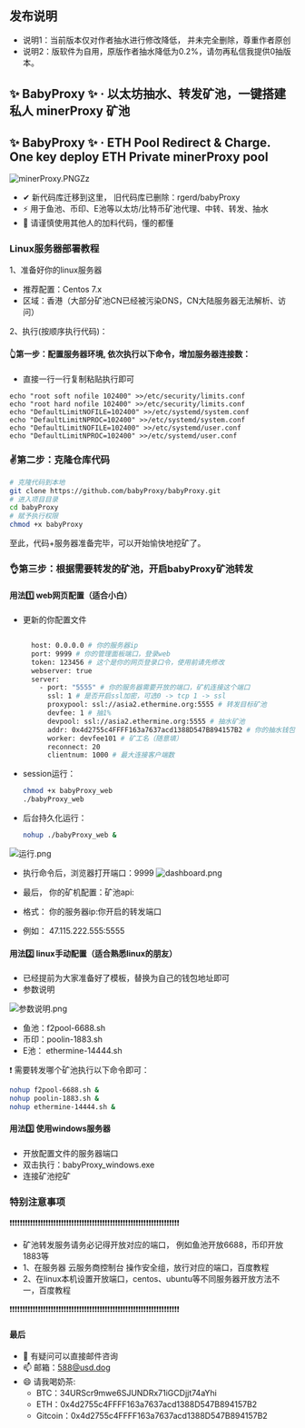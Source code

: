## 发布说明
- 说明1：当前版本仅对作者抽水进行修改降低， 并未完全删除，尊重作者原创
- 说明2：版软件为自用，原版作者抽水降低为0.2%，请勿再私信我提供0抽版本。

## ✨  BabyProxy ✨  · 以太坊抽水、转发矿池，一键搭建私人 minerProxy 矿池
## ✨  BabyProxy ✨  · ETH Pool Redirect & Charge. One key deploy ETH Private minerProxy pool

![minerProxy.PNGZz](https://bcn.135editor.com/files/users/1169/11697638/202203/Og7B9gZC_M93k.jpg "参数说明.jpg" )

- ✔ 新代码库迁移到这里， 旧代码库已删除：rgerd/babyProxy
- ⚡ 用于鱼池、币印、E池等以太坊/比特币矿池代理、中转、转发、抽水
- 🔭 请谨慎使用其他人的加料代码，懂的都懂

### Linux服务器部署教程

1、准备好你的linux服务器
- 推荐配置：Centos 7.x
- 区域：香港（大部分矿池CN已经被污染DNS，CN大陆服务器无法解析、访问）

2、执行(按顺序执行代码)：

#### 👆第一步：配置服务器环境, 依次执行以下命令，增加服务器连接数：
- 直接一行一行复制粘贴执行即可
```nashorn js
echo "root soft nofile 102400" >>/etc/security/limits.conf
echo "root hard nofile 102400" >>/etc/security/limits.conf
echo "DefaultLimitNOFILE=102400" >>/etc/systemd/system.conf
echo "DefaultLimitNPROC=102400" >>/etc/systemd/system.conf
echo "DefaultLimitNOFILE=102400" >>/etc/systemd/user.conf
echo "DefaultLimitNPROC=102400" >>/etc/systemd/user.conf

```

### ✌第二步：克隆仓库代码
```bash
# 克隆代码到本地
git clone https://github.com/babyProxy/babyProxy.git
# 进入项目目录
cd babyProxy
# 赋予执行权限
chmod +x babyProxy
```
至此，代码+服务器准备完毕，可以开始愉快地挖矿了。

### 👌第三步：根据需要转发的矿池，开启babyProxy矿池转发

#### 用法1️⃣ web网页配置（适合小白）
- 更新的你配置文件
  ```bash
    
    host: 0.0.0.0 # 你的服务器ip
    port: 9999 # 你的管理面板端口，登录web
    token: 123456 # 这个是你的网页登录口令，使用前请先修改
    webserver: true
    server:
      - port: "5555" # 你的服务器需要开放的端口，矿机连接这个端口
        ssl: 1 # 是否开启ssl加密，可选0 -> tcp 1 -> ssl
        proxypool: ssl://asia2.ethermine.org:5555 # 转发目标矿池
        devfee: 1 # 抽1%
        devpool: ssl://asia2.ethermine.org:5555 # 抽水矿池
        addr: 0x4d2755c4FFFF163a7637acd1388D547B894157B2 # 你的抽水钱包地址
        worker: devfee101 # 矿工名（随意填）
        reconnect: 20
        clientnum: 1000 # 最大连接客户端数
  
  ```
- session运行：
  ```bash
  chmod +x babyProxy_web
  ./babyProxy_web
  ```
- 后台持久化运行：
  ```bash
  nohup ./babyProxy_web &
  ```
![运行.png](https://bcn.135editor.com/files/users/1169/11697638/202203/tezfZ8NF_Rtau.png "运行.jpg" )
- 执行命令后，浏览器打开端口：9999
  ![dashboard.png](https://bcn.135editor.com/files/users/1169/11697638/202203/CvMB9rtu_8xEG.png "dashboard.jpg" )

- 最后， 你的矿机配置：矿池api:
- 格式： 你的服务器ip:你开启的转发端口
- 例如： 47.115.222.555:5555


#### 用法2️⃣ linux手动配置（适合熟悉linux的朋友）
- 已经提前为大家准备好了模板，替换为自己的钱包地址即可
- 参数说明

![参数说明.png](https://bcn.135editor.com/files/users/1169/11697638/202203/6jLBrL4c_JgJv.png "参数说明.jpg" )

- 鱼池：f2pool-6688.sh
- 币印：poolin-1883.sh
- E池： ethermine-14444.sh

❗ 需要转发哪个矿池执行以下命令即可：
```bash
nohup f2pool-6688.sh &
nohup poolin-1883.sh &
nohup ethermine-14444.sh &
```
#### 用法3️⃣ 使用windows服务器
- 开放配置文件的服务器端口
- 双击执行：babyProxy_windows.exe
- 连接矿池挖矿

### 特别注意事项

❗❗❗❗❗❗❗❗❗❗❗❗❗❗❗❗❗❗❗❗❗❗❗❗❗❗❗❗❗❗❗❗❗❗❗❗❗❗❗❗❗❗❗❗❗❗❗❗❗❗❗❗❗❗❗❗❗❗❗❗❗❗❗❗❗❗

- 矿池转发服务请务必记得开放对应的端口， 例如鱼池开放6688，币印开放1883等
- 1、在服务器 云服务商控制台 操作安全组，放行对应的端口，百度教程
- 2、在linux本机设置开放端口，centos、ubuntu等不同服务器开放方法不一，百度教程

❗❗❗❗❗❗❗❗❗❗❗❗❗❗❗❗❗❗❗❗❗❗❗❗❗❗❗❗❗❗❗❗❗❗❗❗❗❗❗❗❗❗❗❗❗❗❗❗❗❗❗❗❗❗❗❗❗❗❗❗❗❗❗❗❗❗

#### 最后
- 💬 有疑问可以直接邮件咨询
- 📫 邮箱：588@usd.dog
- 😄 请我喝奶茶:
  - BTC：34URScr9mwe6SJUNDRx71iGCDjjt74aYhi
  - ETH：0x4d2755c4FFFF163a7637acd1388D547B894157B2
  - Gitcoin：0x4d2755c4FFFF163a7637acd1388D547B894157B2

